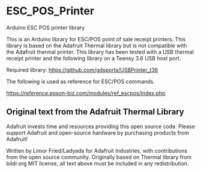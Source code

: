 # ESC_POS_Printer
Arduino ESC POS printer library

This is an Arduino library for ESC/POS point of sale receipt printers. This
library is based on the Adafruit Thermal library but is not compatible with the
Adafruit thermal printer. This library has been tested with a USB thermal
receipt printer and the following library on a Teensy 3.6 USB host port.

Required library: https://github.com/gdsports/USBPrinter_t36

The following is used as reference for ESC/POS commands.

https://reference.epson-biz.com/modules/ref_escpos/index.php

## Original text from the Adafruit Thermal Library

Adafruit invests time and resources providing this open source code.  Please
support Adafruit and open-source hardware by purchasing products from Adafruit!

Written by Limor Fried/Ladyada for Adafruit Industries, with contributions from
the open source community.  Originally based on Thermal library from bildr.org
MIT license, all text above must be included in any redistribution.
